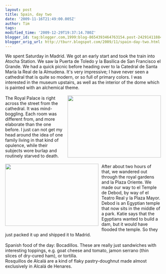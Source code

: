 ```yaml
---
layout: post
title: Spain, day two
date: '2009-11-16T21:49:00.005Z'
author: Tim
tags: 
modified_time: '2009-12-29T19:37:14.780Z'
blogger_id: tag:blogger.com,1999:blog-8654393464763154.post-2429141188400224522
blogger_orig_url: http://tburr.blogspot.com/2009/11/spain-day-two.html
---
```


We spent Saturday in Madrid. We got an early start and took the train into Atocha Station. We saw la Puerta de Toledo y la Basilica de San Francisco el Grande. We had a quick picnic before heading over to la Catedral de Santa María la Real de la Almudena. It's very impressive; I have never seen a cathedral that is quite so modern, or so full of primary colors. I was interested in the museum upstairs, as well as the interior of the dome which is painted with an alchemical theme.<br /><br /><a onblur="try {parent.deselectBloggerImageGracefully();} catch(e) {}" href="http://photos-f.ak.fbcdn.net/hphotos-ak-snc3/hs024.snc3/11139_194510991457_710286457_4067043_3683914_n.jpg"><img style="float:right; margin:0 0 10px 10px;cursor:pointer; cursor:hand;width: 302px; height: 201px;" src="http://photos-f.ak.fbcdn.net/hphotos-ak-snc3/hs024.snc3/11139_194510991457_710286457_4067043_3683914_n.jpg" border="0" alt="" /></a>The Royal Palace is right across the street from the cathedral. It was mind-boggling. Each room was different from, and more elaborate than the one before. I just can not get my head around the idea of one family living in that kind of opulence, while their subjects wore burlap and routinely starved to death.<br /><br /><a onblur="try {parent.deselectBloggerImageGracefully();} catch(e) {}" href="http://photos-d.ak.fbcdn.net/hphotos-ak-snc3/hs024.snc3/11139_194511201457_710286457_4067075_1763088_n.jpg"><img style="float:left; margin:0 10px 10px 0;cursor:pointer; cursor:hand;width: 302px; height: 201px;" src="http://photos-d.ak.fbcdn.net/hphotos-ak-snc3/hs024.snc3/11139_194511201457_710286457_4067075_1763088_n.jpg" border="0" alt="" /></a>After about two hours of that, we wandered out through the royal gardens and la Plaza Oriente. We made our way to el Temple de Debod, by way of el Teatro Real y la Plaza Mayor. Debod is an Egyptian temple that now sits in the middle of a park. Katie says that the Egyptians wanted to build a dam, but it would have flooded the temple. So they just packed it up and shipped it to Madrid.<br /><br />Spanish food of the day: Bocadillos. These are really just sandwiches with interesting toppings, e.g. goat cheese and tomato, jamon serrano (thin slices of dry-cured ham), or tortilla.<br />Rosquillos de Alcalá are a kind of flaky pastry-doughnut made almost exclusively in Alcalá de Henares.
